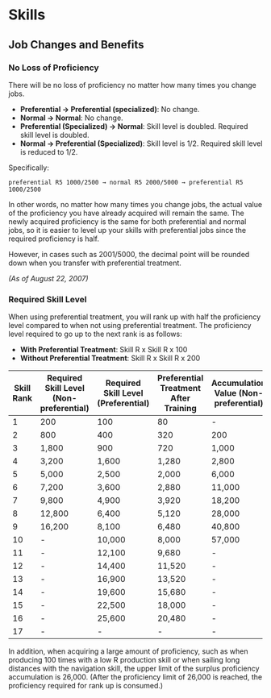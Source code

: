 # Skills
## Job Changes and Benefits

### No Loss of Proficiency

There will be no loss of proficiency no matter how many times you change jobs.

- **Preferential → Preferential (specialized)**: No change.
- **Normal → Normal**: No change.
- **Preferential (Specialized) → Normal**: Skill level is doubled. Required skill level is doubled.
- **Normal → Preferential (Specialized)**: Skill level is 1/2. Required skill level is reduced to 1/2.

Specifically:
```
preferential R5 1000/2500 → normal R5 2000/5000 → preferential R5 1000/2500
```

In other words, no matter how many times you change jobs, the actual value of the proficiency you have already acquired will remain the same. The newly acquired proficiency is the same for both preferential and normal jobs, so it is easier to level up your skills with preferential jobs since the required proficiency is half.

However, in cases such as 2001/5000, the decimal point will be rounded down when you transfer with preferential treatment.

*(As of August 22, 2007)*

### Required Skill Level

When using preferential treatment, you will rank up with half the proficiency level compared to when not using preferential treatment. The proficiency level required to go up to the next rank is as follows:

- **With Preferential Treatment**: Skill R x Skill R x 100
- **Without Preferential Treatment**: Skill R x Skill R x 200

| Skill Rank | Required Skill Level (Non-preferential) | Required Skill Level (Preferential) | Preferential Treatment After Training | Accumulation Value (Non-preferential) | Accumulation Value (Preferential) | Accumulation Value After Refining |
|------------|-----------------------------------------|-------------------------------------|---------------------------------------|---------------------------------------|-----------------------------------|-----------------------------------|
| 1          | 200                                     | 100                                 | 80                                    | -                                     | -                                 | -                                 |
| 2          | 800                                     | 400                                 | 320                                   | 200                                   | 100                               | 80                                |
| 3          | 1,800                                   | 900                                 | 720                                   | 1,000                                 | 500                               | 400                               |
| 4          | 3,200                                   | 1,600                               | 1,280                                 | 2,800                                 | 1,400                             | 1,120                             |
| 5          | 5,000                                   | 2,500                               | 2,000                                 | 6,000                                 | 3,000                             | 2,400                             |
| 6          | 7,200                                   | 3,600                               | 2,880                                 | 11,000                                | 5,500                             | 4,400                             |
| 7          | 9,800                                   | 4,900                               | 3,920                                 | 18,200                                | 9,100                             | 7,280                             |
| 8          | 12,800                                  | 6,400                               | 5,120                                 | 28,000                                | 14,000                            | 11,200                            |
| 9          | 16,200                                  | 8,100                               | 6,480                                 | 40,800                                | 20,400                            | 16,320                            |
| 10         | -                                       | 10,000                              | 8,000                                 | 57,000                                | 28,500                            | 22,800                            |
| 11         | -                                       | 12,100                              | 9,680                                 | -                                     | 38,500                            | 30,800                            |
| 12         | -                                       | 14,400                              | 11,520                                | -                                     | 50,600                            | 40,480                            |
| 13         | -                                       | 16,900                              | 13,520                                | -                                     | 65,000                            | 52,000                            |
| 14         | -                                       | 19,600                              | 15,680                                | -                                     | 81,900                            | 65,520                            |
| 15         | -                                       | 22,500                              | 18,000                                | -                                     | 101,500                           | 81,200                            |
| 16         | -                                       | 25,600                              | 20,480                                | -                                     | 124,000                           | 99,200                            |
| 17         | -                                       | -                                   | -                                     | -                                     | 149,600                           | 119,680                           |

In addition, when acquiring a large amount of proficiency, such as when producing 100 times with a low R production skill or when sailing long distances with the navigation skill, the upper limit of the surplus proficiency accumulation is 26,000. (After the proficiency limit of 26,000 is reached, the proficiency required for rank up is consumed.)